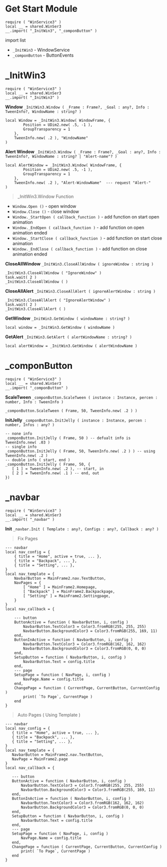 # Get Start Module
```luau
require ( "WinService3" )
local __ = shared.WinSer3
__.import( "_InitWin3", "_componButton" )
```
import list
- `_InitWin3` - WindowService
- `_componButton` - ButtonEvents

# _InitWin3
```luau
require ( "WinService3" )
local __ = shared.WinSer3
__.import( "_InitWin3" )
```
 **Window** `_InitWin3.Window ( _Frame : Frame?, _Goal : any?, Info : TweenInfo?, WindowName : string? )`
```luau
local Window = _InitWin3.Window( WindowFrame, {
        Position = UDim2.new( .5, -1 ),
        GroupTransparency = 1
    }, 
    TweenInfo.new( .2 ), "WindowName" 
)
```

 **Alert Window** `_InitWin3.Window ( _Frame : Frame?, _Goal : any?, Info : TweenInfo?, WindowName : string? | "Alert-name"? )`
```luau
local AlertWindow = _InitWin3.Window( WindowFrame, {
        Position = UDim2.new( .5, -1 ),
        GroupTransparency = 1
    }, 
    TweenInfo.new( .2 ), "Alert-WindowName"  --- request "Alert-"
)
```
> _InitWin3.Window Function
- `Window.Open ()` - open window
- `Window.Close ()` - close window
- `Window._StartOpen ( callback_function )` - add function on start open animation
- `Window._EndOpen ( callback_function )` - add function on open animation ended
- `Window._StartClose ( callback_function )` - add function on start close animation
- `Window._EndClose ( callback_function )` - add function on close animation ended

 **CloseAllWindow** `_InitWin3.CloseAllWindow ( ignoreWindow : string )`
 ```luau
_InitWin3.CloseAllWindow ( "IgnoreWindow" )
task.wait( 2 )
_InitWin3.CloseAllWindow ( )
 ```
 **CloseAllAlert** `_InitWin3.CloseAllAlert ( ignoreAlertWindow : string )`
  ```luau
_InitWin3.CloseAllAlert ( "IgnoreAlertWindow" )
task.wait( 2 )
_InitWin3.CloseAllAlert ( )
 ```
 **GetWindow** `_InitWin3.GetWindow ( windowName : string? )`
  ```luau
local window = _InitWin3.GetWindow ( windowName )
 ```
 **GetAlert** `_InitWin3.GetAlert ( alertWindowName : string? )`
  ```luau
local alertWindow = _InitWin3.GetWindow ( alertWindowName )
 ```

 # _componButton
 ```luau
require ( "WinService3" )
local __ = shared.WinSer3
__.import( "_componButton" )
 ```
 **ScaleTween** `_componButton.ScaleTween ( instance : Instance, percen : number, Info : TweenInfo )`
 ```luau
_componButton.ScaleTween ( Frame, 50, TweenInfo.new( .2 ) )
 ```
  **InitJelly** `_componButton.InitJelly ( instance : Instance, percen : number, Infos : any? )`
 ```luau
-- none info
_componButton.InitJelly ( Frame, 50 ) -- defualt info is TweenInfo.new( .03 )
-- single info
_componButton.InitJelly ( Frame, 50, TweenInfo.new( .2 ) ) -- using TweenInfo.new( .2 )
-- double info ( start, end )
_componButton.InitJelly ( Frame, 50, {
    [ 1 ] = TweenInfo.new( .2 ), -- start, in
    [ 2 ] = TweenInfo.new( .1 ) -- end, out
}) 
 ```

  # _navbar
 ```luau
require ( "WinService3" )
local __ = shared.WinSer3
__.import( "_navbar" )
 ```
  **Init** `_navbar.Init ( Template : any?, Configs : any?, Callback : any? )`
 > Fix Pages
```luau
--- navbar
local nav_config = {
    { title = "Home", active = true, ... },
    { title = "Backpack", ... },
    { title = "Setting", ... },
}
local nav_template = {
    NavbarButton = MainFrame2.nav.TextButton,
    NavPages = {
        [ "Home" ] = MainFrame2.Homepage,
        [ "Backpack" ] = MainFrame2.Backpackpage,
        [ "Setting" ] = MainFrame2.Settingpage,
    }
}
local nav_callback = {

    --- button
    ButtonActive = function ( NavbarButton, i, config )
        NavbarButton.TextColor3 = Color3.fromRGB(255, 255, 255)
        NavbarButton.BackgroundColor3 = Color3.fromRGB(255, 169, 11)
    end,
    ButtonInActive = function ( NavbarButton, i, config )
        NavbarButton.TextColor3 = Color3.fromRGB(162, 162, 162)
        NavbarButton.BackgroundColor3 = Color3.fromRGB(0, 0, 0)
    end,
    SetupButton = function ( NavbarButton, i, config )
        NavbarButton.Text = config.title
    end,
    --- page
    SetupPage = function ( NavPage, i, config )
        NavPage.Name = config.title
    end,
    ChangePage = function ( CurrentPage, CurrentButton, CurrentConfig )
        print( `To Page`, CurrentPage )
    end
}
```
 > Auto Pages ( Using Template )
 ```luau
--- navbar
local nav_config = {
    { title = "Home", active = true, ... },
    { title = "Backpack", ... },
    { title = "Setting", ... },
}
local nav_template = {
    NavbarButton = MainFrame2.nav.TextButton,
    NavPage = MainFrame2.page
}
local nav_callback = {

    --- button
    ButtonActive = function ( NavbarButton, i, config )
        NavbarButton.TextColor3 = Color3.fromRGB(255, 255, 255)
        NavbarButton.BackgroundColor3 = Color3.fromRGB(255, 169, 11)
    end,
    ButtonInActive = function ( NavbarButton, i, config )
        NavbarButton.TextColor3 = Color3.fromRGB(162, 162, 162)
        NavbarButton.BackgroundColor3 = Color3.fromRGB(0, 0, 0)
    end,
    SetupButton = function ( NavbarButton, i, config )
        NavbarButton.Text = config.title
    end,
    --- page
    SetupPage = function ( NavPage, i, config )
        NavPage.Name = config.title
    end,
    ChangePage = function ( CurrentPage, CurrentButton, CurrentConfig )
        print( `To Page`, CurrentPage )
    end
}
```